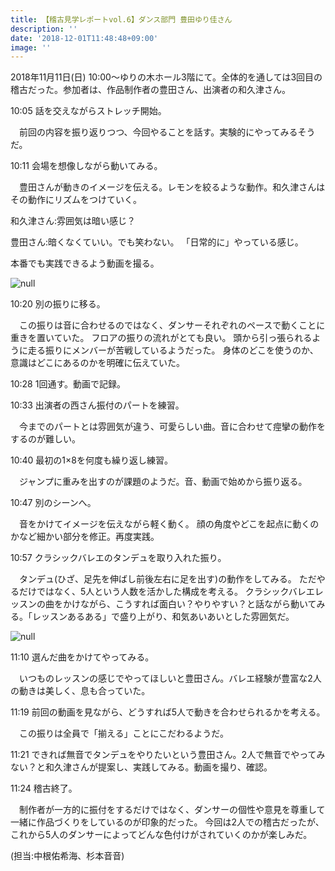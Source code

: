 ```yaml
---
title: 【稽古見学レポートvol.6】ダンス部門 豊田ゆり佳さん
description: ''
date: '2018-12-01T11:48:48+09:00'
image: ''
---
```

2018年11月11日(日) 10:00～ゆりの木ホール3階にて。全体的を通しては3回目の稽古だった。参加者は、作品制作者の豊田さん、出演者の和久津さん。

10:05 話を交えながらストレッチ開始。

 　前回の内容を振り返りつつ、今回やることを話す。実験的にやってみるそうだ。

10:11 会場を想像しながら動いてみる。

　豊田さんが動きのイメージを伝える。レモンを絞るような動作。和久津さんはその動作にリズムをつけていく。

和久津さん:雰囲気は暗い感じ？

豊田さん:暗くなくていい。でも笑わない。
「日常的に」やっている感じ。

本番でも実践できるよう動画を撮る。

![null](/img/toyodahan2.jpg)

10:20 別の振りに移る。

　この振りは音に合わせるのではなく、ダンサーそれぞれのペースで動くことに重きを置いていた。
フロアの振りの流れがとても良い。
頭から引っ張られるように走る振りにメンバーが苦戦しているようだった。
身体のどこを使うのか、意識はどこにあるのかを明確に伝えていた。

10:28 1回通す。動画で記録。

10:33 出演者の西さん振付のパートを練習。

　今までのパートとは雰囲気が違う、可愛らしい曲。音に合わせて痙攣の動作をするのが難しい。

10:40 
 最初の1×8を何度も繰り返し練習。

　ジャンプに重みを出すのが課題のようだ。音、動画で始めから振り返る。

10:47 別のシーンへ。

　音をかけてイメージを伝えながら軽く動く。 
顔の角度やどこを起点に動くのかなど細かい部分を修正。再度実践。

10:57 クラシックバレエのタンデュを取り入れた振り。

　タンデュ(ひざ、足先を伸ばし前後左右に足を出す)の動作をしてみる。
ただやるだけではなく、5人という人数を活かした構成を考える。
クラシックバレエレッスンの曲をかけながら、こうすれば面白い？やりやすい？と話ながら動いてみる。「レッスンあるある」で盛り上がり、和気あいあいとした雰囲気だ。

![null](/img/toyodahan1.jpg)

11:10 選んだ曲をかけてやってみる。

　いつものレッスンの感じでやってほしいと豊田さん。バレエ経験が豊富な2人の動きは美しく、息も合っていた。

11:19 前回の動画を見ながら、どうすれば5人で動きを合わせられるかを考える。

　この振りは全員で「揃える」ことにこだわるようだ。

11:21 できれば無音でタンデュをやりたいという豊田さん。2人で無音でやってみない？と和久津さんが提案し、実践してみる。動画を撮り、確認。

11:24 稽古終了。

　制作者が一方的に振付をするだけではなく、ダンサーの個性や意見を尊重して一緒に作品づくりをしているのが印象的だった。
今回は2人での稽古だったが、これから5人のダンサーによってどんな色付けがされていくのかが楽しみだ。

(担当:中根佑希海、杉本音音)

